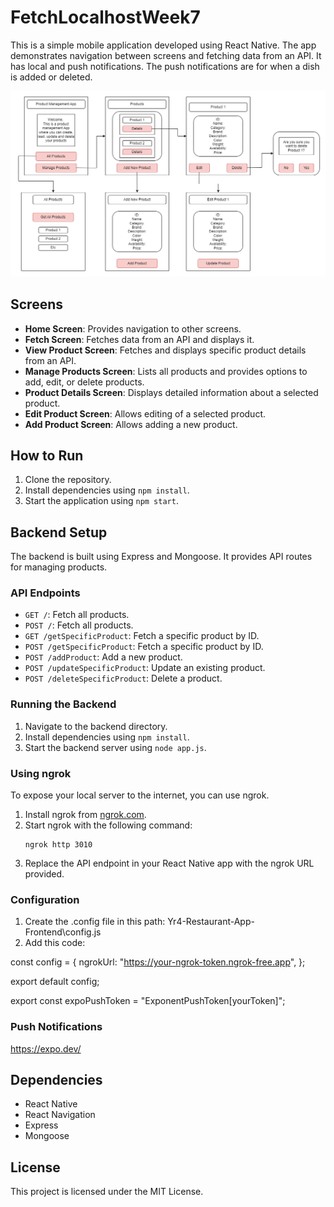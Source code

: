 # FetchLocalhostWeek7

This is a simple mobile application developed using React Native. The app demonstrates navigation between screens and fetching data from an API.
It has local and push notifications. The push notifications are for when a dish is added or deleted.

![App Screenshot](assets/Product%20Management%20App%20Diagram.png)

## Screens

- **Home Screen**: Provides navigation to other screens.
- **Fetch Screen**: Fetches data from an API and displays it.
- **View Product Screen**: Fetches and displays specific product details from an API.
- **Manage Products Screen**: Lists all products and provides options to add, edit, or delete products.
- **Product Details Screen**: Displays detailed information about a selected product.
- **Edit Product Screen**: Allows editing of a selected product.
- **Add Product Screen**: Allows adding a new product.

## How to Run

1. Clone the repository.
2. Install dependencies using `npm install`.
3. Start the application using `npm start`.

## Backend Setup

The backend is built using Express and Mongoose. It provides API routes for managing products.

### API Endpoints

- `GET /`: Fetch all products.
- `POST /`: Fetch all products.
- `GET /getSpecificProduct`: Fetch a specific product by ID.
- `POST /getSpecificProduct`: Fetch a specific product by ID.
- `POST /addProduct`: Add a new product.
- `POST /updateSpecificProduct`: Update an existing product.
- `POST /deleteSpecificProduct`: Delete a product.

### Running the Backend

1. Navigate to the backend directory.
2. Install dependencies using `npm install`.
3. Start the backend server using `node app.js`.

### Using ngrok

To expose your local server to the internet, you can use ngrok.

1. Install ngrok from [ngrok.com](https://ngrok.com/).
2. Start ngrok with the following command:
   ```
   ngrok http 3010
   ```
3. Replace the API endpoint in your React Native app with the ngrok URL provided.

### Configuration

1. Create the .config file in this path: Yr4-Restaurant-App-Frontend\config.js
2. Add this code:

const config = {
ngrokUrl: "https://your-ngrok-token.ngrok-free.app",
};

export default config;

export const expoPushToken = "ExponentPushToken[yourToken]";

### Push Notifications

https://expo.dev/

## Dependencies

- React Native
- React Navigation
- Express
- Mongoose

## License

This project is licensed under the MIT License.

